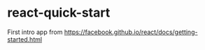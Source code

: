# react-quick-start
First intro app from https://facebook.github.io/react/docs/getting-started.html
